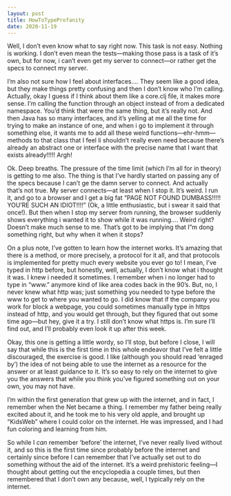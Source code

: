 ```yaml
---
layout: post
title: HowToTypeProfanity
date: 2020-11-19
---
```


Well, I don’t even know what to say right now.  This task is not easy.  Nothing is working.  I don’t even mean the tests—making those pass is a task of it’s own, but for now, i can’t even get my server to connect—or rather get the specs to connect my server.  

I’m also not sure how I feel about interfaces…. They seem like a good idea, but they make things pretty confusing and then I don’t know who I’m calling.  Actually, okay I guess if I think about them like a core.clj file, it makes more sense.  I’m calling the function through an object instead of from a dedicated namespace.  You’d think that were the same thing, but it’s really not.  And then Java has so many interfaces, and it’s yelling at me all the time for trying to make an instance of one, and when i go to implement it through something else, it wants me to add all these weird functions—ehr-hmm—methods to that class that I feel li shouldn’t really even need because there’s already an abstract one or interface with the precise name that I want that exists already!!!!!  Argh!

Ok.  Deep breaths.  The pressure of the time limit (which I’m all for in theory) is getting to me also.  The thing is that I’ve hardly started on passing any of the specs because I can’t ge the damn server to connect.  And actually that’s not true.  My server connects—at least when I stop it.  It’s weird.  I run it, and go to a browser and I get a big fat “PAGE NOT FOUND DUMBASS!!!!! YOU’RE SUCH AN  IDIOT!!!!” (Ok, a little enthusiastic, but i swear it said that once!).  But then when I stop my server from running, the browser suddenly shows everything i wanted it to show while it was running…. Weird right?  Doesn’t make much sense to me.  That’s got to be implying that I”m dong something right, but why when it when it stops?  

On a plus note, I’ve gotten to learn how the internet works.  It’s amazing that there is a method, or more precisely, a protocol for it all, and that protocols is implemented for pretty much every website you ever go to!  I mean, I’ve typed in http before, but honestly, well, actually, I don’t know what i thought it was. I knew i needed it sometimes.  I remember when i no longer had to type in “www.” anymore kind of like area codes back in the 90’s.  But, no, I never knew what http was; just something you needed to type before the www to get to where you wanted to go.  I did know that if the company you work for block a webpage, you could sometimes manually type in https instead of http, and you would get through, but they figured that out some time ago—but hey, give it a try.  I still don’t know what https is.  I’m sure I’ll find out, and I’ll probably even look it up after this week.  

Okay, this one is getting a little wordy, so I’ll stop, but before I close, I will say that while this is the first time in this whole endeavor that I’ve felt a little discouraged, the exercise is good.  I like (although you should read ‘enraged by’) the idea of not being able to use the internet as a resource for the answer or at least guidance to it.  It’s so easy to rely on the internet to give you the answers that while you think you’ve figured something out on your own, you may not have.  

I’m within the first generation that grew up with the internet, and in fact, I remember when the Net became a thing.  I remember my father being really excited about it, and he took me to his very old apple, and brought up “KidsWeb” where I could color on the internet.  He was impressed, and I had fun coloring and learning from him.  

So while I *can* remember ‘before’ the internet, I’ve never really lived without it, and so this is the first time since probably before the internet and certainly since before I can remember that I’ve actually set out to do something without the aid of the internet.  It’s a weird prehistoric feeling—I thought about getting out the encyclopedia a couple times, but then remembered that I don’t own any because, well, I typically rely on the internet.

